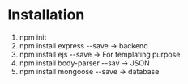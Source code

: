 # Installation
1. npm init
2. npm install express --save -> backend
3. npm install ejs --save -> For templating purpose
4. npm install body-parser --sav -> JSON
5. npm install mongoose --save -> database